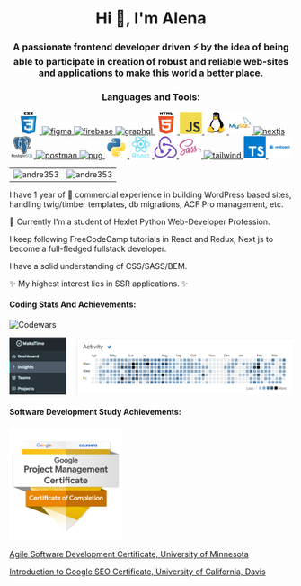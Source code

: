 <h1 align="center">Hi 👋, I'm Alena</h1>
<h3 align="center">A passionate frontend developer driven ⚡ by the idea of being able to participate in creation of robust and reliable web-sites and applications to make this world a better place.</h3>

<!-- The constant evolution of new high technologies inspires me to constantly merge incoming knowledge with the received. I'm a permanent learner. -->

<h3 align="center">Languages and Tools:</h3>
<p align="center"> <a href="https://www.w3schools.com/css/" target="_blank" rel="noreferrer"> <img src="https://raw.githubusercontent.com/devicons/devicon/master/icons/css3/css3-original-wordmark.svg" alt="css3" width="40" height="40"/> </a> <a href="https://www.figma.com/" target="_blank" rel="noreferrer"> <img src="https://www.vectorlogo.zone/logos/figma/figma-icon.svg" alt="figma" width="40" height="40"/> </a> <a href="https://firebase.google.com/" target="_blank" rel="noreferrer"> <img src="https://www.vectorlogo.zone/logos/firebase/firebase-icon.svg" alt="firebase" width="40" height="40"/> </a> <a href="https://graphql.org" target="_blank" rel="noreferrer"> <img src="https://www.vectorlogo.zone/logos/graphql/graphql-icon.svg" alt="graphql" width="40" height="40"/> </a> <a href="https://www.w3.org/html/" target="_blank" rel="noreferrer"> <img src="https://raw.githubusercontent.com/devicons/devicon/master/icons/html5/html5-original-wordmark.svg" alt="html5" width="40" height="40"/> </a> <a href="https://developer.mozilla.org/en-US/docs/Web/JavaScript" target="_blank" rel="noreferrer"> <img src="https://raw.githubusercontent.com/devicons/devicon/master/icons/javascript/javascript-original.svg" alt="javascript" width="40" height="40"/> </a> <a href="https://www.linux.org/" target="_blank" rel="noreferrer"> <img src="https://raw.githubusercontent.com/devicons/devicon/master/icons/linux/linux-original.svg" alt="linux" width="40" height="40"/> </a> <a href="https://www.mysql.com/" target="_blank" rel="noreferrer"> <img src="https://raw.githubusercontent.com/devicons/devicon/master/icons/mysql/mysql-original-wordmark.svg" alt="mysql" width="40" height="40"/> </a> <a href="https://nextjs.org/" target="_blank" rel="noreferrer"> <img src="https://cdn.worldvectorlogo.com/logos/nextjs-2.svg" alt="nextjs" width="40" height="40"/> </a> <a href="https://www.postgresql.org" target="_blank" rel="noreferrer"> <img src="https://raw.githubusercontent.com/devicons/devicon/master/icons/postgresql/postgresql-original-wordmark.svg" alt="postgresql" width="40" height="40"/> </a> <a href="https://postman.com" target="_blank" rel="noreferrer"> <img src="https://www.vectorlogo.zone/logos/getpostman/getpostman-icon.svg" alt="postman" width="40" height="40"/> </a> <a href="https://pugjs.org" target="_blank" rel="noreferrer"> <img src="https://cdn.worldvectorlogo.com/logos/pug.svg" alt="pug" width="40" height="40"/> </a> <a href="https://www.python.org" target="_blank" rel="noreferrer"> <img src="https://raw.githubusercontent.com/devicons/devicon/master/icons/python/python-original.svg" alt="python" width="40" height="40"/> </a> <a href="https://reactjs.org/" target="_blank" rel="noreferrer"> <img src="https://raw.githubusercontent.com/devicons/devicon/master/icons/react/react-original-wordmark.svg" alt="react" width="40" height="40"/> </a> <a href="https://redux.js.org" target="_blank" rel="noreferrer"> <img src="https://raw.githubusercontent.com/devicons/devicon/master/icons/redux/redux-original.svg" alt="redux" width="40" height="40"/> </a> <a href="https://sass-lang.com" target="_blank" rel="noreferrer"> <img src="https://raw.githubusercontent.com/devicons/devicon/master/icons/sass/sass-original.svg" alt="sass" width="40" height="40"/> </a> <a href="https://tailwindcss.com/" target="_blank" rel="noreferrer"> <img src="https://www.vectorlogo.zone/logos/tailwindcss/tailwindcss-icon.svg" alt="tailwind" width="40" height="40"/> </a> <a href="https://www.typescriptlang.org/" target="_blank" rel="noreferrer"> <img src="https://raw.githubusercontent.com/devicons/devicon/master/icons/typescript/typescript-original.svg" alt="typescript" width="40" height="40"/> </a> <a href="https://webpack.js.org" target="_blank" rel="noreferrer"> <img src="https://raw.githubusercontent.com/devicons/devicon/d00d0969292a6569d45b06d3f350f463a0107b0d/icons/webpack/webpack-original-wordmark.svg" alt="webpack" width="40" height="40"/> </a> </p>

<table>
  <tr>
    <td align="top"><img src="https://github-readme-stats.vercel.app/api?username=andre353" alt="andre353" /></td>
    <td align="top"><img src="https://github-readme-stats.vercel.app/api/top-langs?username=andre353&show_icons=true&locale=en&layout=compact" alt="andre353" /></td>
  </tr>  
</table>

I have 1 year of 👯 commercial experience in building WordPress based sites, handling twig/timber templates, db migrations, ACF Pro management, etc.

🌱 Currently I'm a student of Hexlet Python Web-Developer Profession.

I keep following FreeCodeCamp tutorials in React and Redux, Next js to become a full-fledged fullstack developer.

I have a solid understanding of CSS/SASS/BEM.

✨ My highest interest lies in SSR applications. ✨

#### Coding Stats And Achievements:

![Codewars](https://www.codewars.com/users/eva595/badges/small)

<!-- [![Alena's GitHub stats](https://github-readme-stats.vercel.app/api?username=andre353)](https://github.com/andre353/github-readme-stats) -->

![WakaTime Stats](https://github.com/andre353/andre353/blob/main/wakatime.png)

#### Software Development Study Achievements:

[<img src="https://github.com/andre353/andre353/blob/main/google-project-management-certificate.png" width="200" height="200">](https://www.credly.com/badges/ad1e25d3-4c93-4a89-9e6d-efb0010d4b4d/public_url)

[Agile Software Development Certificate, University of Minnesota](https://www.coursera.org/account/accomplishments/certificate/U3RXV2BWGRJM)

[Introduction to Google SEO Certificate, University of California, Davis](https://www.coursera.org/account/accomplishments/certificate/9QQ99U4XD8Z4)






